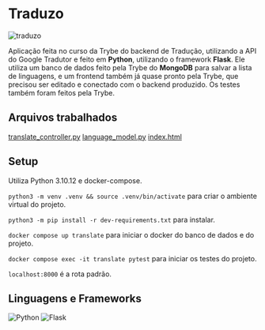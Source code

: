 # Traduzo

![traduzo](https://github.com/thiagopicorelli/projeto-traduzo/assets/60528610/591fe8a6-d376-4788-aa76-f341cc81a5e4)

Aplicação feita no curso da Trybe do backend de Tradução, utilizando a API do Google Tradutor e feito em **Python**, utilizando o framework **Flask**. Ele utiliza um banco de dados feito pela Trybe do **MongoDB** para salvar a lista de linguagens, e um frontend também já quase pronto pela Trybe, que precisou ser editado e conectado com o backend produzido. Os testes também foram feitos pela Trybe.

## Arquivos trabalhados
[translate_controller.py](https://github.com/thiagopicorelli/projeto-traduzo/blob/main/src/controllers/translate_controller.py)
[language_model.py](https://github.com/thiagopicorelli/projeto-traduzo/blob/main/src/models/language_model.py)
[index.html](https://github.com/thiagopicorelli/projeto-traduzo/blob/main/src/views/templates/index.html)

## Setup
Utiliza Python 3.10.12 e docker-compose.

`python3 -m venv .venv && source .venv/bin/activate` para criar o ambiente virtual do projeto.

`python3 -m pip install -r dev-requirements.txt` para instalar.

`docker compose up translate` para iniciar o docker do banco de dados e do projeto.

`docker compose exec -it translate pytest` para iniciar os testes do projeto.

`localhost:8000` é a rota padrão.

## Linguagens e Frameworks
![Python](https://img.shields.io/badge/python-3670A0?style=for-the-badge&logo=python&logoColor=ffdd54)
![Flask](https://img.shields.io/badge/flask-%23000.svg?style=for-the-badge&logo=flask&logoColor=white)
